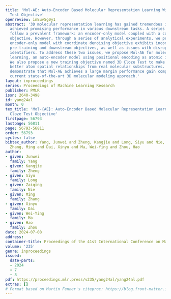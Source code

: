 ```yaml
---
title: 'Mol-AE: Auto-Encoder Based Molecular Representation Learning With 3D Cloze
  Test Objective'
openreview: inEuvSg0y1
abstract: '3D molecular representation learning has gained tremendous interest and
  achieved promising performance in various downstream tasks. A series of recent approaches
  follow a prevalent framework: an encoder-only model coupled with a coordinate denoising
  objective. However, through a series of analytical experiments, we prove that the
  encoder-only model with coordinate denoising objective exhibits inconsistency between
  pre-training and downstream objectives, as well as issues with disrupted atomic
  identifiers. To address these two issues, we propose Mol-AE for molecular representation
  learning, an auto-encoder model using positional encoding as atomic identifiers.
  We also propose a new training objective named 3D Cloze Test to make the model learn
  better atom spatial relationships from real molecular substructures. Empirical results
  demonstrate that Mol-AE achieves a large margin performance gain compared to the
  current state-of-the-art 3D molecular modeling approach.'
layout: inproceedings
series: Proceedings of Machine Learning Research
publisher: PMLR
issn: 2640-3498
id: yang24al
month: 0
tex_title: 'Mol-{AE}: Auto-Encoder Based Molecular Representation Learning With 3{D}
  Cloze Test Objective'
firstpage: 56793
lastpage: 56811
page: 56793-56811
order: 56793
cycles: false
bibtex_author: Yang, Junwei and Zheng, Kangjie and Long, Siyu and Nie, Zaiqing and
  Zhang, Ming and Dai, Xinyu and Ma, Wei-Ying and Zhou, Hao
author:
- given: Junwei
  family: Yang
- given: Kangjie
  family: Zheng
- given: Siyu
  family: Long
- given: Zaiqing
  family: Nie
- given: Ming
  family: Zhang
- given: Xinyu
  family: Dai
- given: Wei-Ying
  family: Ma
- given: Hao
  family: Zhou
date: 2024-07-08
address:
container-title: Proceedings of the 41st International Conference on Machine Learning
volume: '235'
genre: inproceedings
issued:
  date-parts:
  - 2024
  - 7
  - 8
pdf: https://proceedings.mlr.press/v235/yang24al/yang24al.pdf
extras: []
# Format based on Martin Fenner's citeproc: https://blog.front-matter.io/posts/citeproc-yaml-for-bibliographies/
---
```

